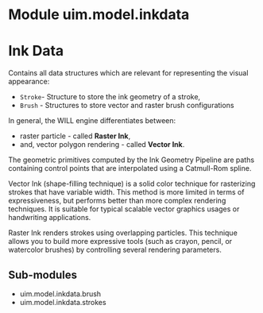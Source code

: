 Module uim.model.inkdata
========================
Ink Data
========
Contains all data structures which are relevant for representing the visual appearance:

- `Stroke`- Structure to  store the ink geometry of a stroke,
- `Brush` - Structures to store vector and raster brush configurations

In general, the WILL engine differentiates between:

- raster particle - called **Raster Ink**,
- and, vector polygon rendering - called **Vector Ink**.

The geometric primitives computed by the Ink Geometry Pipeline are
paths containing control points that are interpolated using a Catmull-Rom spline.

Vector Ink (shape-filling technique) is a solid color technique for rasterizing strokes that have variable width.
This method is more limited in terms of expressiveness, but performs better than more complex rendering techniques.
It is suitable for typical scalable vector graphics usages or handwriting applications.

Raster Ink renders strokes using overlapping particles. This technique allows you to build more expressive tools
(such as crayon, pencil, or watercolor brushes) by controlling several rendering parameters.

Sub-modules
-----------
* uim.model.inkdata.brush
* uim.model.inkdata.strokes